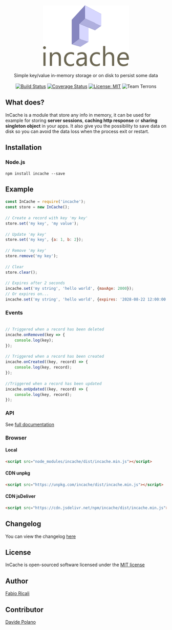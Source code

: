 <div align="center">
<br/><br/>
<img width="268" src="https://raw.githubusercontent.com/fabioricali/incache/master/extra/logo.png?1" title="incache"/>
<br/><br/>
Simple key/value in-memory storage or on disk to persist some data
<br/><br/>
<a href="https://travis-ci.org/fabioricali/incache" target="_blank"><img src="https://travis-ci.org/fabioricali/incache.svg?branch=master" title="Build Status"/></a>
<a href="https://coveralls.io/github/fabioricali/incache?branch=master" target="_blank"><img src="https://coveralls.io/repos/github/fabioricali/incache/badge.svg?branch=master" title="Coverage Status"/></a>
<a href="https://opensource.org/licenses/MIT" target="_blank"><img src="https://img.shields.io/badge/License-MIT-yellow.svg" title="License: MIT"/></a>
<img src="https://img.shields.io/badge/team-terrons-orange.svg" title="Team Terrons"/>
</div>

## What does?
InCache is a module that store any info in memory, it can be used for example for storing **server sessions**, **caching http response** or **sharing singleton object** in your apps.
It also give you the possibility to save data on disk so you can avoid the data loss when the process exit or restart.

## Installation

### Node.js
```
npm install incache --save
```

## Example
```javascript
const InCache = require('incache');
const store = new InCache();

// Create a record with key 'my key'
store.set('my key', 'my value');

// Update 'my key'
store.set('my key', {a: 1, b: 2});

// Remove 'my key'
store.remove('my key');

// Clear
store.clear();

// Expires after 2 seconds
incache.set('my string', 'hello world', {maxAge: 2000});
// Or expires on...
incache.set('my string', 'hello world', {expires: '2028-08-22 12:00:00'});
```

### Events
```javascript

// Triggered when a record has been deleted
incache.onRemoved(key => {
    console.log(key);
});

// Triggered when a record has been created
incache.onCreated((key, record) => {
    console.log(key, record);
});

//Triggered when a record has been updated
incache.onUpdated((key, record) => {
    console.log(key, record);
});
```

### API
See <a href="https://github.com/fabioricali/incache/blob/master/api.md">full documentation</a>

### Browser

#### Local
```html
<script src="node_modules/incache/dist/incache.min.js"></script>
```

#### CDN unpkg
```html
<script src="https://unpkg.com/incache/dist/incache.min.js"></script>
```

#### CDN jsDeliver
```html
<script src="https://cdn.jsdelivr.net/npm/incache/dist/incache.min.js"></script>
```

## Changelog
You can view the changelog <a target="_blank" href="https://github.com/fabioricali/incache/blob/master/CHANGELOG.md">here</a>

## License
InCache is open-sourced software licensed under the <a target="_blank" href="http://opensource.org/licenses/MIT">MIT license</a>

## Author
<a target="_blank" href="http://rica.li">Fabio Ricali</a>

## Contributor
<a target="_blank" href="https://www.mdslab.org">Davide Polano</a>